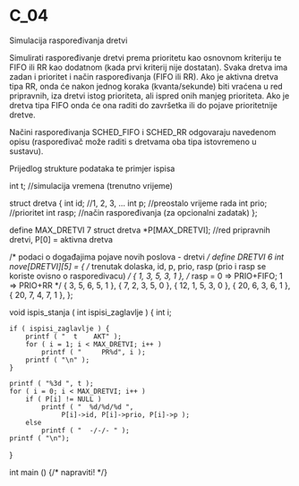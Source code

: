 # C_04
Simulacija raspoređivanja dretvi

Simulirati raspoređivanje dretvi prema prioritetu kao osnovnom kriteriju te FIFO ili RR kao dodatnom (kada prvi kriterij nije dostatan). Svaka dretva ima zadan i prioritet i način raspoređivanja (FIFO ili RR). Ako je aktivna dretva tipa RR, onda će nakon jednog koraka (kvanta/sekunde) biti vraćena u red pripravnih, iza dretvi istog prioriteta, ali ispred onih manjeg prioriteta. Ako je dretva tipa FIFO onda će ona raditi do završetka ili do pojave prioritetnije dretve.

Načini raspoređivanja SCHED_FIFO i SCHED_RR odgovaraju navedenom opisu (raspoređivač može raditi s dretvama oba tipa istovremeno u sustavu).

Prijedlog strukture podataka te primjer ispisa

int t; //simulacija vremena (trenutno vrijeme)

struct dretva {
	int id; //1, 2, 3, ...
	int p;  //preostalo vrijeme rada
	int prio; //prioritet
	int rasp; //način raspoređivanja (za opcionalni zadatak)
};

define MAX_DRETVI	7
struct dretva *P[MAX_DRETVI]; //red pripravnih dretvi, P[0] = aktivna dretva

/* podaci o događajima pojave novih poslova - dretvi */
define DRETVI	6
int nove[DRETVI][5] =
{
	/* trenutak dolaska, id, p, prio, rasp (prio i rasp se koriste ovisno o rasporedivacu) */
	{ 1,  3, 5, 3, 1 }, /* rasp = 0 => PRIO+FIFO; 1 => PRIO+RR */
	{ 3,  5, 6, 5, 1 },
	{ 7,  2, 3, 5, 0 },
	{ 12, 1, 5, 3, 0 },
	{ 20, 6, 3, 6, 1 },
	{ 20, 7, 4, 7, 1 },
};

void ispis_stanja ( int ispisi_zaglavlje )
{
	int i;

	if ( ispisi_zaglavlje ) {
		printf ( "  t    AKT" );
		for ( i = 1; i < MAX_DRETVI; i++ )
			printf ( "     PR%d", i );
		printf ( "\n" );
	}

	printf ( "%3d ", t );
	for ( i = 0; i < MAX_DRETVI; i++ )
		if ( P[i] != NULL )
			printf ( "  %d/%d/%d ",
				 P[i]->id, P[i]->prio, P[i]->p );
		else
			printf ( "  -/-/- " );
	printf ( "\n");
}

int main () {/* napraviti! */}


